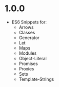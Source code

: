 # 1.0.0
- ES6 Snippets for:
  - Arrows
  - Classes
  - Generator
  - Let
  - Maps
  - Modules
  - Object-Literal
  - Promises
  - Proxies
  - Sets
  - Template-Strings